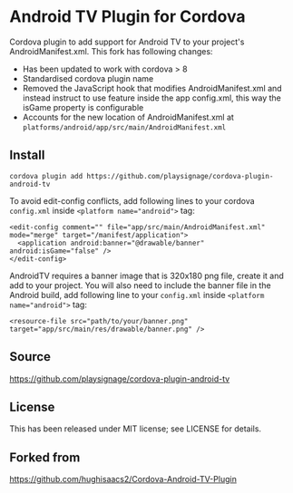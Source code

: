 Android TV Plugin for Cordova
==============================

Cordova plugin to add support for Android TV to your project's AndroidManifest.xml. This fork has following changes:

- Has been updated to work with cordova > 8
- Standardised cordova plugin name
- Removed the JavaScript hook that modifies AndroidManifest.xml and instead instruct to use <edit-config> feature inside the app config.xml, this way the isGame property is configurable
- Accounts for the new location of AndroidManifest.xml at `platforms/android/app/src/main/AndroidManifest.xml`

Install
-------

`cordova plugin add https://github.com/playsignage/cordova-plugin-android-tv`

To avoid edit-config conflicts, add following lines to your cordova `config.xml` inside `<platform name="android">` tag:

```
<edit-config comment="" file="app/src/main/AndroidManifest.xml" mode="merge" target="/manifest/application">
  <application android:banner="@drawable/banner" android:isGame="false" />
</edit-config>
```

AndroidTV requires a banner image that is 320x180 png file, create it and add to your project. You will also need to include the banner file in the Android build, add following line to your `config.xml` inside `<platform name="android">` tag:

`<resource-file src="path/to/your/banner.png" target="app/src/main/res/drawable/banner.png" />`

Source
-------------
https://github.com/playsignage/cordova-plugin-android-tv

License
-------

This has been released under MIT license; see LICENSE for details.

Forked from
-----------
https://github.com/hughisaacs2/Cordova-Android-TV-Plugin
